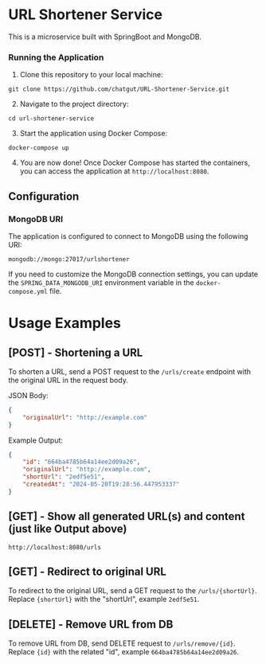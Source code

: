 # URL Shortener Service
This is a microservice built with SpringBoot and MongoDB.

### Running the Application
1. Clone this repository to your local machine:
```
git clone https://github.com/chatgut/URL-Shortener-Service.git
```
2. Navigate to the project directory:
```
cd url-shortener-service
```
3. Start the application using Docker Compose:
```
docker-compose up
```
4. You are now done! Once Docker Compose has started the containers, you can access the application at `http://localhost:8080`.
 
## Configuration

### MongoDB URI
The application is configured to connect to MongoDB using the following URI:
```
mongodb://mongo:27017/urlshortener
```
If you need to customize the MongoDB connection settings, you can update the `SPRING_DATA_MONGODB_URI` environment variable in the `docker-compose.yml` file.

# Usage Examples

## [POST] - Shortening a URL
To shorten a URL, send a POST request to the `/urls/create` endpoint with the original URL in the request body.

JSON Body:
```JSON
{
    "originalUrl": "http://example.com"
}
```
Example Output:
```JSON
{
    "id": "664ba4785b64a14ee2d09a26",
    "originalUrl": "http://example.com",
    "shortUrl": "2edf5e51",
    "createdAt": "2024-05-20T19:28:56.447953337"
}
```
## [GET] - Show all generated URL(s) and content (just like Output above)
```
http://localhost:8080/urls
```
## [GET] - Redirect to original URL
To redirect to the original URL, send a GET request to the `/urls/{shortUrl}`. Replace `{shortUrl}` with the "shortUrl", example `2edf5e51`.
## [DELETE] - Remove URL from DB
To remove URL from DB, send DELETE request to `/urls/remove/{id}`. Replace `{id}` with the related "id", example `664ba4785b64a14ee2d09a26`.
